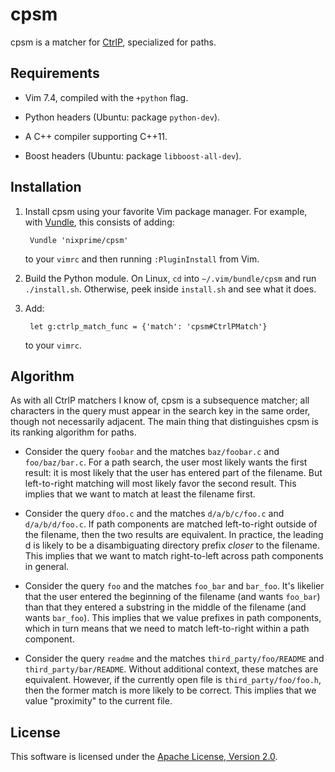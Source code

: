 cpsm
====

cpsm is a matcher for [CtrlP][], specialized for paths.

Requirements
------------

- Vim 7.4, compiled with the `+python` flag.

- Python headers (Ubuntu: package `python-dev`).

- A C++ compiler supporting C++11.

- Boost headers (Ubuntu: package `libboost-all-dev`).

Installation
------------

1. Install cpsm using your favorite Vim package manager. For example, with
   [Vundle](http://github.com/gmarik/Vundle.vim), this consists of adding:

        Vundle 'nixprime/cpsm'

   to your `vimrc` and then running `:PluginInstall` from Vim.

2. Build the Python module. On Linux, `cd` into `~/.vim/bundle/cpsm` and run
   `./install.sh`. Otherwise, peek inside `install.sh` and see what it does.

3. Add:

        let g:ctrlp_match_func = {'match': 'cpsm#CtrlPMatch'}

   to your `vimrc`.

Algorithm
---------

As with all CtrlP matchers I know of, cpsm is a subsequence matcher; all
characters in the query must appear in the search key in the same order, though
not necessarily adjacent. The main thing that distinguishes cpsm is its ranking
algorithm for paths.

- Consider the query `foobar` and the matches `baz/foobar.c` and
  `foo/baz/bar.c`. For a path search, the user most likely wants the first
  result: it is most likely that the user has entered part of the filename. But
  left-to-right matching will most likely favor the second result. This implies
  that we want to match at least the filename first.

- Consider the query `dfoo.c` and the matches `d/a/b/c/foo.c` and
  `d/a/b/d/foo.c`. If path components are matched left-to-right outside of the
  filename, then the two results are equivalent. In practice, the leading d is
  likely to be a disambiguating directory prefix *closer* to the filename. This
  implies that we want to match right-to-left across path components in
  general.

- Consider the query `foo` and the matches `foo_bar` and `bar_foo`. It's
  likelier that the user entered the beginning of the filename (and wants
  `foo_bar`) than that they entered a substring in the middle of the filename
  (and wants `bar_foo`). This implies that we value prefixes in path
  components, which in turn means that we need to match left-to-right within a
  path component.

- Consider the query `readme` and the matches `third_party/foo/README` and
  `third_party/bar/README`. Without additional context, these matches are
  equivalent. However, if the currently open file is `third_party/foo/foo.h`,
  then the former match is more likely to be correct. This implies that we
  value "proximity" to the current file.

License
-------

This software is licensed under the [Apache License, Version 2.0][LICENSE].

[CtrlP]: http://github.com/kien/ctrlp.vim
[LICENSE]: http://www.apache.org/licenses/LICENSE-2.0
